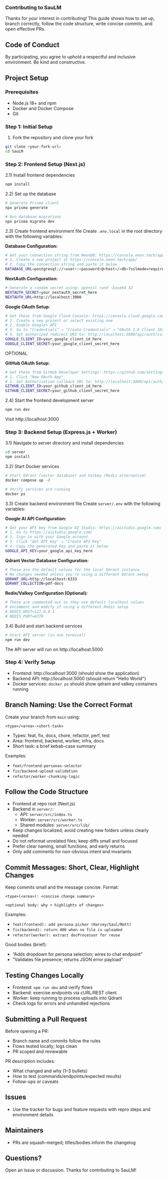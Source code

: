 ### Contributing to SauLM

Thanks for your interest in contributing! This guide shows how to set up, branch correctly, follow the code structure, write concise commits, and open effective PRs.


## Code of Conduct
By participating, you agree to uphold a respectful and inclusive environment. Be kind and constructive.


## Project Setup

### Prerequisites
- Node.js 18+ and npm
- Docker and Docker Compose
- Git

### Step 1: Initial Setup
1) Fork the repository and clone your fork
```bash
git clone <your-fork-url>
cd SauLM
```

### Step 2: Frontend Setup (Next.js)

2.1) Install frontend dependencies
```bash
npm install
```

2.2) Set up the database
```bash
# Generate Prisma client
npx prisma generate

# Run database migrations
npx prisma migrate dev
```

2.3) Create frontend environment file
Create `.env.local` in the root directory with the following variables:

**Database Configuration:**
```bash
# Get your connection string from NeonDB: https://console.neon.tech/app/
# 1. Create a new project at https://console.neon.tech/app/
# 2. Copy the connection string and paste it below
DATABASE_URL=postgresql://<user>:<password>@<host>/<db>?sslmode=require
```

**NextAuth Configuration:**
```bash
# Generate a random secret using: openssl rand -base64 32
NEXTAUTH_SECRET=your_nextauth_secret_here
NEXTAUTH_URL=http://localhost:3000
```

**Google OAuth Setup:**
```bash
# Get these from Google Cloud Console: https://console.cloud.google.com/
# 1. Create a new project or select existing one
# 2. Enable Google+ API
# 3. Go to "Credentials" → "Create Credentials" → "OAuth 2.0 Client IDs"
# 4. Set authorized redirect URI to: http://localhost:3000/api/auth/callback/google
GOOGLE_CLIENT_ID=your_google_client_id_here
GOOGLE_CLIENT_SECRET=your_google_client_secret_here
```
OPTIONAL

**GitHub OAuth Setup:**
```bash
# Get these from GitHub Developer Settings: https://github.com/settings/developers
# 1. Click "New OAuth App"
# 2. Set Authorization callback URL to: http://localhost:3000/api/auth/callback/github
GITHUB_CLIENT_ID=your_github_client_id_here
GITHUB_CLIENT_SECRET=your_github_client_secret_here
```

2.4) Start the frontend development server
```bash
npm run dev
```
Visit http://localhost:3000

### Step 3: Backend Setup (Express.js + Worker)

3.1) Navigate to server directory and install dependencies
```bash
cd server
npm install
```

3.2) Start Docker services
```bash
# Start Qdrant (vector database) and Valkey (Redis alternative)
docker compose up -d

# Verify services are running
docker ps
```

3.3) Create backend environment file
Create `server/.env` with the following variables:

**Google AI API Configuration:**
```bash
# Get your API key from Google AI Studio: https://aistudio.google.com/
# 1. Go to https://aistudio.google.com/
# 2. Sign in with your Google account
# 3. Click "Get API Key" → "Create API Key"
# 4. Copy the generated key and paste it below
GOOGLE_API_KEY=your_google_api_key_here
```

**Qdrant Vector Database Configuration:**
```bash
# These are the default values for the local Qdrant instance
# No changes needed unless you're using a different Qdrant setup
QDRANT_URL=http://localhost:6333
QDRANT_COLLECTION=pdf-docs
```

**Redis/Valkey Configuration (Optional):**
```bash
# These are commented out as they use default localhost values
# Uncomment and modify if using a different Redis setup
# REDIS_HOST=127.0.0.1
# REDIS_PORT=6379
```

3.4) Build and start backend services
```bash
# Start API server (in one terminal)
npm run dev

```

The API server will run on http://localhost:5000

### Step 4: Verify Setup
- Frontend: http://localhost:3000 (should show the application)
- Backend API: http://localhost:5000 (should return "Hello World")
- Docker services: `docker ps` should show qdrant and valkey containers running


## Branch Naming: Use the Correct Format
Create your branch from `main` using:
```
<type>/<area>-<short-task>
```
- Types: feat, fix, docs, chore, refactor, perf, test
- Area: frontend, backend, worker, infra, docs
- Short task: a brief kebab-case summary

Examples:
- `feat/frontend-personas-selector`
- `fix/backend-upload-validation`
- `refactor/worker-chunking-logic`


## Follow the Code Structure
- Frontend at repo root (Next.js)
- Backend in `server/`:
  - API: `server/src/index.ts`
  - Worker: `server/src/worker.ts`
  - Shared modules: `server/src/lib/`
- Keep changes localized; avoid creating new folders unless clearly needed
- Do not reformat unrelated files; keep diffs small and focused
- Prefer clear naming, small functions, and early returns
- Only add comments for non-obvious intent and invariants


## Commit Messages: Short, Clear, Highlight Changes
Keep commits small and the message concise. Format:
```
<type>(<area>): <concise change summary>

<optional body: why + highlights of changes>
```
Examples:
- `feat(frontend): add persona picker (Harvey/Saul/Matt)`
- `fix(backend): return 400 when no file is uploaded`
- `refactor(worker): extract docProcessor for reuse`

Good bodies (brief):
- “Adds dropdown for persona selection; wires to chat endpoint”
- “Validates file presence; returns JSON error payload”


## Testing Changes Locally
- Frontend: `npm run dev` and verify flows
- Backend: exercise endpoints via cURL/REST client
- Worker: keep running to process uploads into Qdrant
- Check logs for errors and unhandled rejections


## Submitting a Pull Request
Before opening a PR:
- Branch name and commits follow the rules
- Flows tested locally; logs clean
- PR scoped and reviewable

PR description includes:
- What changed and why (1–3 bullets)
- How to test (commands/endpoints/expected results)
- Follow-ups or caveats


## Issues
- Use the tracker for bugs and feature requests with repro steps and environment details


## Maintainers
- PRs are squash-merged; titles/bodies inform the changelog


## Questions?
Open an issue or discussion. Thanks for contributing to SauLM!
